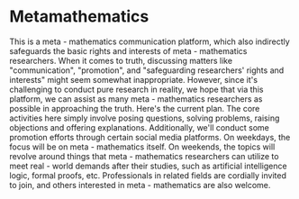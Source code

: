 # Metamathematics
This is a meta - mathematics communication platform, which also indirectly safeguards the basic rights and interests of meta - mathematics researchers. When it comes to truth, discussing matters like "communication", "promotion", and "safeguarding researchers' rights and interests" might seem somewhat inappropriate. However, since it's challenging to conduct pure research in reality, we hope that via this platform, we can assist as many meta - mathematics researchers as possible in approaching the truth. Here's the current plan. The core activities here simply involve posing questions, solving problems, raising objections and offering explanations. Additionally, we'll conduct some promotion efforts through certain social media platforms. On weekdays, the focus will be on meta - mathematics itself. On weekends, the topics will revolve around things that meta - mathematics researchers can utilize to meet real - world demands after their studies, such as artificial intelligence logic, formal proofs, etc. Professionals in related fields are cordially invited to join, and others interested in meta - mathematics are also welcome. 
